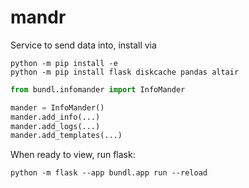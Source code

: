 # mandr

Service to send data into, install via

```
python -m pip install -e
python -m pip install flask diskcache pandas altair
```


```python
from bundl.infomander import InfoMander

mander = InfoMander()
mander.add_info(...)
mander.add_logs(...)
mander.add_templates(...)
```

When ready to view, run flask:

```
python -m flask --app bundl.app run --reload
```

